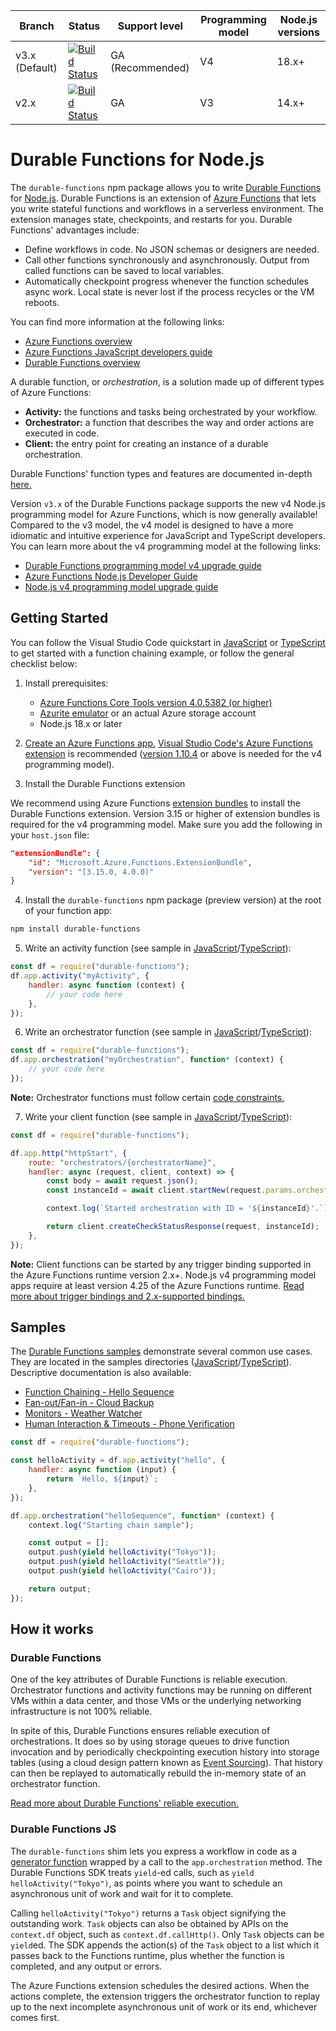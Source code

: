 | Branch         | Status                                                                                                                                                                                                                                    | Support level    | Programming model | Node.js versions |
| -------------- | ----------------------------------------------------------------------------------------------------------------------------------------------------------------------------------------------------------------------------------------- | ---------------- | ----------------- | ---------------- |
| v3.x (Default) | [![Build Status](https://azfunc.visualstudio.com/Azure%20Functions/_apis/build/status/Azure.azure-functions-durable-js?branchName=v3.x)](https://azfunc.visualstudio.com/Azure%20Functions/_build/latest?definitionId=13&branchName=v3.x) | GA (Recommended) | V4                | 18.x+            |
| v2.x           | [![Build Status](https://azfunc.visualstudio.com/Azure%20Functions/_apis/build/status/Azure.azure-functions-durable-js?branchName=v2.x)](https://azfunc.visualstudio.com/Azure%20Functions/_build/latest?definitionId=13&branchName=v2.x) | GA               | V3                | 14.x+            |

# Durable Functions for Node.js

The `durable-functions` npm package allows you to write [Durable Functions](https://docs.microsoft.com/azure/azure-functions/durable/durable-functions-overview?tabs=javascript-v4) for [Node.js](https://docs.microsoft.com/azure/azure-functions/functions-reference-node?pivots=nodejs-model-v4). Durable Functions is an extension of [Azure Functions](https://docs.microsoft.com/azure/azure-functions/functions-overview) that lets you write stateful functions and workflows in a serverless environment. The extension manages state, checkpoints, and restarts for you. Durable Functions' advantages include:

-   Define workflows in code. No JSON schemas or designers are needed.
-   Call other functions synchronously and asynchronously. Output from called functions can be saved to local variables.
-   Automatically checkpoint progress whenever the function schedules async work. Local state is never lost if the process recycles or the VM reboots.

You can find more information at the following links:

-   [Azure Functions overview](https://docs.microsoft.com/azure/azure-functions/functions-overview)
-   [Azure Functions JavaScript developers guide](https://docs.microsoft.com/azure/azure-functions/functions-reference-node?pivots=nodejs-model-v4)
-   [Durable Functions overview](https://docs.microsoft.com/azure/azure-functions/durable/durable-functions-overview?tabs=javascript-v4)

A durable function, or _orchestration_, is a solution made up of different types of Azure Functions:

-   **Activity:** the functions and tasks being orchestrated by your workflow.
-   **Orchestrator:** a function that describes the way and order actions are executed in code.
-   **Client:** the entry point for creating an instance of a durable orchestration.

Durable Functions' function types and features are documented in-depth [here.](https://docs.microsoft.com/azure/azure-functions/durable/durable-functions-types-features-overview)

Version `v3.x` of the Durable Functions package supports the new v4 Node.js programming model for Azure Functions, which is now generally available! Compared to the v3 model, the v4 model is designed to have a more idiomatic and intuitive experience for JavaScript and TypeScript developers. You can learn more about the v4 programming model at the following links:

-   [Durable Functions programming model v4 upgrade guide](https://learn.microsoft.com/azure/azure-functions/durable/durable-functions-node-model-upgrade)
-   [Azure Functions Node.js Developer Guide](https://docs.microsoft.com/azure/azure-functions/functions-reference-node?pivots=nodejs-model-v4)
-   [Node.js v4 programming model upgrade guide](https://learn.microsoft.com/azure/azure-functions/functions-node-upgrade-v4)

## Getting Started

You can follow the Visual Studio Code quickstart in [JavaScript](https://docs.microsoft.com/azure/azure-functions/durable/quickstart-js-vscode?pivots=nodejs-model-v4) or [TypeScript](https://docs.microsoft.com/azure/azure-functions/durable/quickstart-ts-vscode?pivots=nodejs-model-v4) to get started with a function chaining example, or follow the general checklist below:

1. Install prerequisites:

    - [Azure Functions Core Tools version 4.0.5382 (or higher)](https://learn.microsoft.com/azure/azure-functions/functions-run-local?tabs=v4%2Cwindows%2Cnode%2Cportal%2Cbash#install-the-azure-functions-core-tools)
    - [Azurite emulator](https://learn.microsoft.com/azure/storage/common/storage-use-azurite) or an actual Azure storage account
    - Node.js 18.x or later

2. [Create an Azure Functions app.](https://learn.microsoft.com/azure/azure-functions/create-first-function-vs-code-node?pivots=nodejs-model-v4) [Visual Studio Code's Azure Functions extension](https://marketplace.visualstudio.com/items?itemName=ms-azuretools.vscode-azurefunctions) is recommended ([version 1.10.4](https://github.com/microsoft/vscode-azurefunctions/releases/tag/v1.10.4) or above is needed for the v4 programming model).

3. Install the Durable Functions extension

We recommend using Azure Functions [extension bundles](https://learn.microsoft.com/azure/azure-functions/functions-bindings-register#extension-bundles) to install the Durable Functions extension. Version 3.15 or higher of extension bundles is required for the v4 programming model. Make sure you add the following in your `host.json` file:

```json
"extensionBundle": {
    "id": "Microsoft.Azure.Functions.ExtensionBundle",
    "version": "[3.15.0, 4.0.0)"
}
```

4. Install the `durable-functions` npm package (preview version) at the root of your function app:

```bash
npm install durable-functions
```

5. Write an activity function (see sample in [JavaScript](./samples-js/functions/sayHello.js#L37)/[TypeScript](./samples-ts/functions/sayHello.ts#L44)):

```javascript
const df = require("durable-functions");
df.app.activity("myActivity", {
    handler: async function (context) {
        // your code here
    },
});
```

6. Write an orchestrator function (see sample in [JavaScript](./samples-js/functions/sayHello.js#L5)/[TypeScript](./samples-ts/functions/sayHello.ts#L6)):

```javascript
const df = require("durable-functions");
df.app.orchestration("myOrchestration", function* (context) {
    // your code here
});
```

**Note:** Orchestrator functions must follow certain [code constraints.](https://docs.microsoft.com/azure/azure-functions/durable-functions-checkpointing-and-replay#orchestrator-code-constraints)

7. Write your client function (see sample in [JavaScript](./samples-js/functions/httpStart.js)/[TypeScript](./samples-ts/functions/httpStart.ts)):

```javascript
const df = require("durable-functions");

df.app.http("httpStart", {
    route: "orchestrators/{orchestratorName}",
    handler: async (request, client, context) => {
        const body = await request.json();
        const instanceId = await client.startNew(request.params.orchestratorName, { input: body });

        context.log(`Started orchestration with ID = '${instanceId}'.`);

        return client.createCheckStatusResponse(request, instanceId);
    },
});
```

**Note:** Client functions can be started by any trigger binding supported in the Azure Functions runtime version 2.x+. Node.js v4 programming model apps require at least version 4.25 of the Azure Functions runtime. [Read more about trigger bindings and 2.x-supported bindings.](https://docs.microsoft.com/azure/azure-functions/functions-triggers-bindings#overview)

## Samples

The [Durable Functions samples](https://docs.microsoft.com/azure/azure-functions/durable-functions-install) demonstrate several common use cases. They are located in the samples directories ([JavaScript](./samples-js/)/[TypeScript](./samples-ts/)). Descriptive documentation is also available:

-   [Function Chaining - Hello Sequence](https://docs.microsoft.com/azure/azure-functions/durable-functions-sequence?tabs=javascript-v4)
-   [Fan-out/Fan-in - Cloud Backup](https://docs.microsoft.com/azure/azure-functions/durable-functions-cloud-backup?tabs=javascript-v4)
-   [Monitors - Weather Watcher](https://docs.microsoft.com/azure/azure-functions/durable-functions-monitor?tabs=javascript)
-   [Human Interaction & Timeouts - Phone Verification](https://docs.microsoft.com/azure/azure-functions/durable-functions-phone-verification?tabs=javascript-v4)

```javascript
const df = require("durable-functions");

const helloActivity = df.app.activity("hello", {
    handler: async function (input) {
        return `Hello, ${input}`;
    },
});

df.app.orchestration("helloSequence", function* (context) {
    context.log("Starting chain sample");

    const output = [];
    output.push(yield helloActivity("Tokyo"));
    output.push(yield helloActivity("Seattle"));
    output.push(yield helloActivity("Cairo"));

    return output;
});
```

## How it works

### Durable Functions

One of the key attributes of Durable Functions is reliable execution. Orchestrator functions and activity functions may be running on different VMs within a data center, and those VMs or the underlying networking infrastructure is not 100% reliable.

In spite of this, Durable Functions ensures reliable execution of orchestrations. It does so by using storage queues to drive function invocation and by periodically checkpointing execution history into storage tables (using a cloud design pattern known as [Event Sourcing](https://docs.microsoft.com/azure/architecture/patterns/event-sourcing)). That history can then be replayed to automatically rebuild the in-memory state of an orchestrator function.

[Read more about Durable Functions' reliable execution.](https://learn.microsoft.com/azure/azure-functions/durable/durable-functions-orchestrations?tabs=javascript-v4)

### Durable Functions JS

The `durable-functions` shim lets you express a workflow in code as a [generator function](https://developer.mozilla.org/docs/Web/JavaScript/Guide/Iterators_and_Generators) wrapped by a call to the `app.orchestration` method. The Durable Functions SDK treats `yield`-ed calls, such as `yield helloActivity("Tokyo")`, as points where you want to schedule an asynchronous unit of work and wait for it to complete.

Calling `helloActivity("Tokyo")` returns a `Task` object signifying the outstanding work. `Task` objects can also be obtained by APIs on the `context.df` object, such as `context.df.callHttp()`. Only `Task` objects can be `yield`ed. The SDK appends the action(s) of the `Task` object to a list which it passes back to the Functions runtime, plus whether the function is completed, and any output or errors.

The Azure Functions extension schedules the desired actions. When the actions complete, the extension triggers the orchestrator function to replay up to the next incomplete asynchronous unit of work or its end, whichever comes first.
